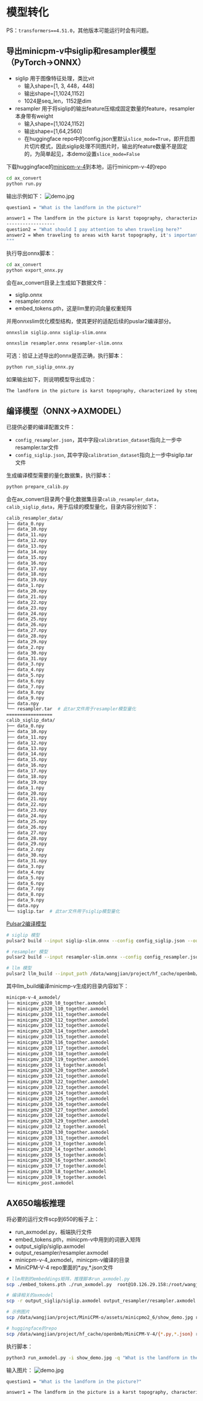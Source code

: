 # 模型转化
PS：`transformers==4.51.0`，其他版本可能运行时会有问题。

## 导出minicpm-v中siglip和resampler模型（PyTorch->ONNX）
- siglip 用于图像特征处理，类比vit
    - 输入shape=[1, 3, 448，448]
    - 输出shape=[1,1024,1152]
    - 1024是seq_len，1152是dim
- resampler 用于将siglip的输出feature压缩成固定数量的feature，resampler本身带有weight
    - 输入shape=[1,1024,1152]
    - 输出shape=[1,64,2560]
    - 在huggingface repo中的config.json里默认`slice_mode=True`，即开启图片切片模式，因此siglip处理不同图片时，输出的feature数量不是固定的，为简单起见，本demo设置`slice_mode=False`

下载huggingface的[minicpm-v-4](https://huggingface.co/openbmb/MiniCPM-V-4)到本地，运行minicpm-v-4的repo
```bash
cd ax_convert
python run.py
```
输出示例如下：
![demo.jpg](../assets/minicpmo2_6/show_demo.jpg)

```bash
question1 = "What is the landform in the picture?"

answer1 = The landform in the picture is karst topography, characterized by steep limestone hills and cliffs. This type of landscape typically forms due to the dissolution of soluble rocks like limestone over time, creating unique shapes that are often seen in regions with significant geological activity.
------------------
question2 = "What should I pay attention to when traveling here?"
answer2 = When traveling to areas with karst topography, it's important to be mindful of the terrain. The landscape can present challenges such as uneven ground and potential rockfalls. Additionally, always respect local ecosystems by not disturbing flora or fauna. If you plan to explore further into these hills, consider bringing sturdy footwear for hiking.
"""
```

执行导出onnx脚本：
```bash
cd ax_convert
python export_onnx.py 
```
会在ax_convert目录上生成如下数据文件：
- siglip.onnx
- resampler.onnx
- embed_tokens.pth，这是llm里的词向量权重矩阵

并用onnxslim优化模型结构，使其更好的适配后续的puslar2编译部分。
```bash
onnxslim siglip.onnx siglip-slim.onnx

onnxslim resampler.onnx resampler-slim.onnx
```

可选：验证上述导出的onnx是否正确，执行脚本：
```bash
python run_siglip_onnx.py
```
如果输出如下，则说明模型导出成功：
```bash
The landform in the picture is karst topography, characterized by steep limestone hills and cliffs. This type of landscape typically forms due to the dissolution of soluble rocks like limestone over time, creating unique shapes that are often seen in regions with significant geological activity.
```

## 编译模型（ONNX->AXMODEL）
已提供必要的编译配置文件：
- `config_resampler.json`，其中字段`calibration_dataset`指向上一步中resampler.tar文件
- `config_siglip.json`, 其中字段`calibration_dataset`指向上一步中siglip.tar文件

生成编译模型需要的量化数据集，执行脚本：   
```bash
python prepare_calib.py
```
会在ax_convert目录两个量化数据集目录`calib_resampler_data`，`calib_siglip_data`，用于后续的模型量化，目录内容分别如下：
```bash
calib_resampler_data/
├── data_0.npy
├── data_10.npy
├── data_11.npy
├── data_12.npy
├── data_13.npy
├── data_14.npy
├── data_15.npy
├── data_16.npy
├── data_17.npy
├── data_18.npy
├── data_19.npy
├── data_1.npy
├── data_20.npy
├── data_21.npy
├── data_22.npy
├── data_23.npy
├── data_24.npy
├── data_25.npy
├── data_26.npy
├── data_27.npy
├── data_28.npy
├── data_29.npy
├── data_2.npy
├── data_30.npy
├── data_31.npy
├── data_3.npy
├── data_4.npy
├── data_5.npy
├── data_6.npy
├── data_7.npy
├── data_8.npy
├── data_9.npy
├── data.npy
└── resampler.tar  # 此tar文件用于resampler模型量化
=================
calib_siglip_data/
├── data_0.npy
├── data_10.npy
├── data_11.npy
├── data_12.npy
├── data_13.npy
├── data_14.npy
├── data_15.npy
├── data_16.npy
├── data_17.npy
├── data_18.npy
├── data_19.npy
├── data_1.npy
├── data_20.npy
├── data_21.npy
├── data_22.npy
├── data_23.npy
├── data_24.npy
├── data_25.npy
├── data_26.npy
├── data_27.npy
├── data_28.npy
├── data_29.npy
├── data_2.npy
├── data_30.npy
├── data_31.npy
├── data_3.npy
├── data_4.npy
├── data_5.npy
├── data_6.npy
├── data_7.npy
├── data_8.npy
├── data_9.npy
├── data.npy
└── siglip.tar  # 此tar文件用于siglip模型量化
```

[Pulsar2编译模型](https://npu.pages-git-ext.axera-tech.com/pulsar2-docs/user_guides_quick/quick_start_ax650.html)
```bash
# siglip 模型
pulsar2 build --input siglip-slim.onnx --config config_siglip.json --output_dir output_siglip --debug.dump_frontend_graph --output_name siglip.axmodel

# resampler 模型
pulsar2 build --input resampler-slim.onnx --config config_resampler.json --output_dir output_resampler --debug.dump_frontend_graph --output_name resampler.axmodel

# llm 模型
pulsar2 llm_build --input_path /data/wangjian/project/hf_cache/openbmb/MiniCPM-V-4  --output_path minicpm-v-4_axmodel/ --kv_cache_len 1023 --hidden_state_type bf16 --prefill_len 320 --parallel 32 --chip AX650
```
其中llm_build编译minicmp-v生成的目录内容如下：
```bash
minicpm-v-4_axmodel/
├── minicpmv_p320_l0_together.axmodel
├── minicpmv_p320_l10_together.axmodel
├── minicpmv_p320_l11_together.axmodel
├── minicpmv_p320_l12_together.axmodel
├── minicpmv_p320_l13_together.axmodel
├── minicpmv_p320_l14_together.axmodel
├── minicpmv_p320_l15_together.axmodel
├── minicpmv_p320_l16_together.axmodel
├── minicpmv_p320_l17_together.axmodel
├── minicpmv_p320_l18_together.axmodel
├── minicpmv_p320_l19_together.axmodel
├── minicpmv_p320_l1_together.axmodel
├── minicpmv_p320_l20_together.axmodel
├── minicpmv_p320_l21_together.axmodel
├── minicpmv_p320_l22_together.axmodel
├── minicpmv_p320_l23_together.axmodel
├── minicpmv_p320_l24_together.axmodel
├── minicpmv_p320_l25_together.axmodel
├── minicpmv_p320_l26_together.axmodel
├── minicpmv_p320_l27_together.axmodel
├── minicpmv_p320_l28_together.axmodel
├── minicpmv_p320_l29_together.axmodel
├── minicpmv_p320_l2_together.axmodel
├── minicpmv_p320_l30_together.axmodel
├── minicpmv_p320_l31_together.axmodel
├── minicpmv_p320_l3_together.axmodel
├── minicpmv_p320_l4_together.axmodel
├── minicpmv_p320_l5_together.axmodel
├── minicpmv_p320_l6_together.axmodel
├── minicpmv_p320_l7_together.axmodel
├── minicpmv_p320_l8_together.axmodel
├── minicpmv_p320_l9_together.axmodel
└── minicpmv_post.axmodel
```

## AX650端板推理
将必要的运行文件scp到650的板子上：
- run_axmodel.py，板端执行文件
- embed_tokens.pth，minicpm-v中用到的词嵌入矩阵
- output_siglip/siglip.axmodel
- output_resampler/resampler.axmodel 
- minicpm-v-4_axmodel，minicpm-v编译的目录
- MiniCPM-V-4 repo里面的*.py,*.json文件

```bash
# llm用到的embeddings矩阵，推理脚本run_axmodel.py
scp ./embed_tokens.pth ./run_axmodel.py  root@10.126.29.158:/root/wangjian/minicpm-v-4

# 编译相关的axmodel
scp -r output_siglip/siglip.axmodel output_resampler/resampler.axmodel minicpm-v-4_axmodel root@10.126.29.158:/root/wangjian/minicpm-v-4

# 示例图片
scp /data/wangjian/project/MiniCPM-o/assets/minicpmo2_6/show_demo.jpg root@10.126.29.158:/root/wangjian/minicpm-v-4

# huggingface的repo
scp /data/wangjian/project/hf_cache/openbmb/MiniCPM-V-4/{*.py,*.json} root@10.126.29.158:/root/wangjian/hf_cache/MiniCPM-V-4
```

执行脚本：
```bash
python3 run_axmodel.py -i show_demo.jpg -q "What is the landform in the picture?"
```
输入图片：
![demo.jpg](../assets/minicpmo2_6/show_demo.jpg)

```bash
question1 = "What is the landform in the picture?"

answer1 = The landform in the picture is a karst topography, characterized by its unique and dramatic appearance with steep limestone cliffs rising from the water' s surface. This type of landscape is commonly found in regions with significant geological activity, such as China's Li River.
```